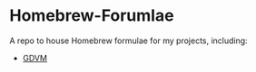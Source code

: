 # Homebrew-Forumlae

A repo to house Homebrew formulae for my projects, including:

- [GDVM](https://github.com/patricktcoakley/gdvm)
